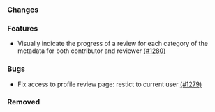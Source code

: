 ### Changes

### Features
- Visually indicate the progress of a review for each category of the metadata for both contributor and reviewer [(#1280)](https://github.com/OpenEnergyPlatform/oeplatform/pull/1280)

### Bugs
- Fix access to profile review page: restict to current user [(#1279)](https://github.com/OpenEnergyPlatform/oeplatform/pull/1279)

### Removed
